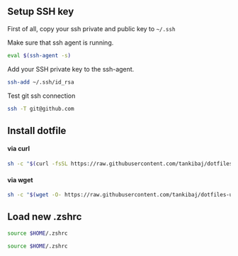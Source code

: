 ## Setup SSH key
First of all, copy your ssh private and public key to `~/.ssh`

Make sure that ssh agent is running.

```bash
eval $(ssh-agent -s)
```

Add your SSH private key to the ssh-agent.

```bash
ssh-add ~/.ssh/id_rsa
```

Test git ssh connection

```bash
ssh -T git@github.com
```


## Install dotfile

#### via curl

```bash
sh -c "$(curl -fsSL https://raw.githubusercontent.com/tankibaj/dotfiles-ubuntu/master/install.sh)"
```

#### via wget

```bash
sh -c "$(wget -O- https://raw.githubusercontent.com/tankibaj/dotfiles-ubuntu/master/install.sh)"
```


## Load new .zshrc

```bash
source $HOME/.zshrc
```


```bash
source $HOME/.zshrc
```
